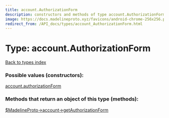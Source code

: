 ```yaml
---
title: account.AuthorizationForm
description: constructors and methods of type account.AuthorizationForm
image: https://docs.madelineproto.xyz/favicons/android-chrome-256x256.png
redirect_from: /API_docs/types/account_AuthorizationForm.html
---
```

# Type: account.AuthorizationForm  
[Back to types index](index.md)



### Possible values (constructors):

[account.authorizationForm](../constructors/account.authorizationForm.md)  



### Methods that return an object of this type (methods):

[$MadelineProto->account->getAuthorizationForm](../methods/account.getAuthorizationForm.md)  



